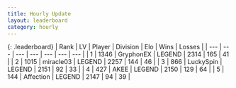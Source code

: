 ```yaml
---
title: Hourly Update
layout: leaderboard
category: hourly
---
```


{: .leaderboard}
| Rank | LV | Player | Division | Elo | Wins | Losses |
| --- | --- | --- | --- | --- | --- | --- |
| <span data-change="0">1</span> | 1346 | <span title="ID: 315148">GryphonEX</span> | LEGEND | <span data-change="0">2314</span> | <span data-change="0">165</span> | <span data-change="0">41</span> |
| <span data-change="0">2</span> | 1015 | <span title="ID: 416373">miracle03</span> | LEGEND | <span data-change="5">2257</span> | <span data-change="2">144</span> | <span data-change="0">46</span> |
| <span data-change="0">3</span> | 866 | <span title="ID: 498412">LuckySpin</span> | LEGEND | <span data-change="0">2151</span> | <span data-change="0">92</span> | <span data-change="0">33</span> |
| <span data-change="0">4</span> | 427 | <span title="ID: 455100">AKEE</span> | LEGEND | <span data-change="0">2150</span> | <span data-change="0">129</span> | <span data-change="0">64</span> |
| <span data-change="0">5</span> | 144 | <span title="ID: 573202">Affection</span> | LEGEND | <span data-change="0">2147</span> | <span data-change="0">94</span> | <span data-change="0">39</span> |